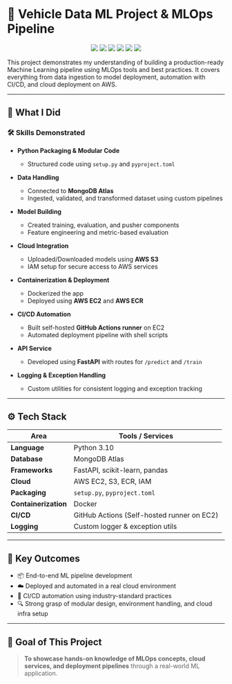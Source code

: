 # 🚗 Vehicle Data ML Project & MLOps Pipeline

<p align="center">
  <img src="https://img.shields.io/badge/Python-3.10-blue?style=flat-square&logo=python">
  <img src="https://img.shields.io/badge/MongoDB-Atlas-green?style=flat-square&logo=mongodb">
  <img src="https://img.shields.io/badge/AWS-EC2,S3,ECR-orange?style=flat-square&logo=amazonaws">
  <img src="https://img.shields.io/badge/Docker-Containerization-blue?style=flat-square&logo=docker">
  <img src="https://img.shields.io/badge/FastAPI-Backend-green?style=flat-square&logo=fastapi">
  <img src="https://img.shields.io/badge/GitHub Actions-CI/CD-black?style=flat-square&logo=githubactions">
</p>

This project demonstrates my understanding of building a production-ready Machine Learning pipeline using MLOps tools and best practices.
It covers everything from data ingestion to model deployment, automation with CI/CD, and cloud deployment on AWS.

---

## 🧠 **What I Did**

### 🛠️ Skills Demonstrated

* **Python Packaging & Modular Code**

  * Structured code using `setup.py` and `pyproject.toml`

* **Data Handling**

  * Connected to **MongoDB Atlas**
  * Ingested, validated, and transformed dataset using custom pipelines

* **Model Building**

  * Created training, evaluation, and pusher components
  * Feature engineering and metric-based evaluation

* **Cloud Integration**

  * Uploaded/Downloaded models using **AWS S3**
  * IAM setup for secure access to AWS services

* **Containerization & Deployment**

  * Dockerized the app
  * Deployed using **AWS EC2** and **AWS ECR**

* **CI/CD Automation**

  * Built self-hosted **GitHub Actions runner** on EC2
  * Automated deployment pipeline with shell scripts

* **API Service**

  * Developed using **FastAPI** with routes for `/predict` and `/train`

* **Logging & Exception Handling**

  * Custom utilities for consistent logging and exception tracking

---

## ⚙️ **Tech Stack**

| Area                 | Tools / Services                           |
| -------------------- | ------------------------------------------ |
| **Language**         | Python 3.10                                |
| **Database**         | MongoDB Atlas                              |
| **Frameworks**       | FastAPI, scikit-learn, pandas              |
| **Cloud**            | AWS EC2, S3, ECR, IAM                      |
| **Packaging**        | `setup.py`, `pyproject.toml`               |
| **Containerization** | Docker                                     |
| **CI/CD**            | GitHub Actions (Self-hosted runner on EC2) |
| **Logging**          | Custom logger & exception utils            |

---

## 🚀 **Key Outcomes**

* 📦 End-to-end ML pipeline development
* ☁️ Deployed and automated in a real cloud environment
* 🔁 CI/CD automation using industry-standard practices
* 🔍 Strong grasp of modular design, environment handling, and cloud infra setup

---

## 🎯 Goal of This Project

> **To showcase hands-on knowledge of MLOps concepts, cloud services, and deployment pipelines** through a real-world ML application.

